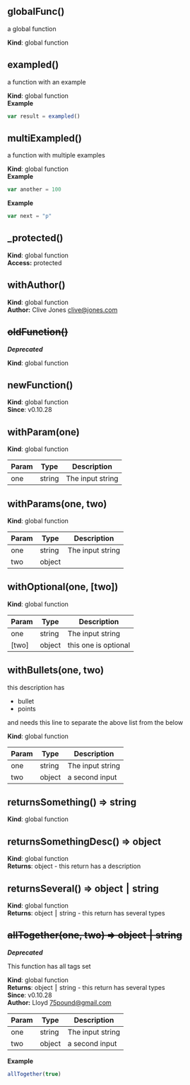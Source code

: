 ## globalFunc()
a global function

**Kind**: global function  
## exampled()
a function with an example

**Kind**: global function  
**Example**  
```js
var result = exampled()
```
## multiExampled()
a function with multiple examples

**Kind**: global function  
**Example**  
```js
var another = 100
```
**Example**  
```js
var next = "p"
```
## _protected()
**Kind**: global function  
**Access:** protected  
## withAuthor()
**Kind**: global function  
**Author:** Clive Jones <clive@jones.com>  
## ~~oldFunction()~~
***Deprecated***

**Kind**: global function  
## newFunction()
**Kind**: global function  
**Since**: v0.10.28  
## withParam(one)
**Kind**: global function  

| Param | Type | Description |
| --- | --- | --- |
| one | string | The input string |

## withParams(one, two)
**Kind**: global function  

| Param | Type | Description |
| --- | --- | --- |
| one | string | The input string |
| two | object |  |

## withOptional(one, [two])
**Kind**: global function  

| Param | Type | Description |
| --- | --- | --- |
| one | string | The input string |
| [two] | object | this one is optional |

## withBullets(one, two)
this description has 

- bullet
- points

and needs this line to separate the above list from the below

**Kind**: global function  

| Param | Type | Description |
| --- | --- | --- |
| one | string | The input string |
| two | object | a second input |

## returnsSomething() ⇒ string
**Kind**: global function  
## returnsSomethingDesc() ⇒ object
**Kind**: global function  
**Returns**: object - this return has a description  
## returnsSeveral() ⇒ object ⎮ string
**Kind**: global function  
**Returns**: object ⎮ string - this return has several types  
## ~~allTogether(one, two) ⇒ object ⎮ string~~
***Deprecated***

This function has all tags set

**Kind**: global function  
**Returns**: object ⎮ string - this return has several types  
**Since**: v0.10.28  
**Author:** Lloyd <75pound@gmail.com>  

| Param | Type | Description |
| --- | --- | --- |
| one | string | The input string |
| two | object | a second input |

**Example**  
```js
allTogether(true)
```

